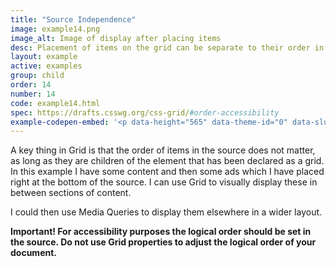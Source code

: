 ```yaml
---
title: "Source Independence"
image: example14.png
image_alt: Image of display after placing items
desc: Placement of items on the grid can be separate to their order in the source
layout: example
active: examples
group: child
order: 14
number: 14
code: example14.html
spec: https://drafts.csswg.org/css-grid/#order-accessibility
example-codepen-embed: '<p data-height="565" data-theme-id="0" data-slug-hash="WvVbMG" data-default-tab="result" data-user="rachelandrew" class="codepen">See the Pen <a href="http://codepen.io/rachelandrew/pen/WvVbMG/">Grid by Example 14: Source independence</a> by rachelandrew (<a href="http://codepen.io/rachelandrew">@rachelandrew</a>) on <a href="http://codepen.io">CodePen</a>.</p>'
---
```


A key thing in Grid is that the order of items in the source does not matter, as long as they are children of the element that has been declared as a grid. In this example I have some content and then some ads which I have placed right at the bottom of the source. I can use Grid to visually display these in between sections of content.

I could then use Media Queries to display them elsewhere in a wider layout.

**Important! For accessibility purposes the logical order should be set in the source. Do not use Grid properties to adjust the logical order of your document.**
